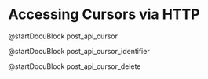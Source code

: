 Accessing Cursors via HTTP
==========================

<!-- js/actions/api-cursor.js -->
@startDocuBlock post_api_cursor

<!-- js/actions/api-cursor.js -->
@startDocuBlock post_api_cursor_identifier

<!-- js/actions/api-cursor.js -->
@startDocuBlock post_api_cursor_delete
